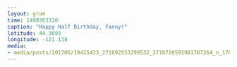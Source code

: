 ```yaml
---
layout: gram
time: 1498363310
caption: "Happy Half Birthday, Fanny!"
latitude: 44.3693
longitude: -121.138
media:
- media/posts/201706/19425433_271692553299532_3718720591981707264_n_17859619666169255.jpg
---
```

